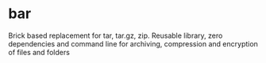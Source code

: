 # bar
Brick based replacement for tar, tar.gz, zip. Reusable library, zero dependencies and command line for archiving, compression and encryption of files and folders
